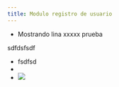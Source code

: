 ```yaml
---
title: Modulo registro de usuario
---
```


* Mostrando lina xxxxx prueba 

sdfdsfsdf

* fsdfsd
*
* ![](</uploads/Screenshot from 2025-05-24 00-42-31.png>)
